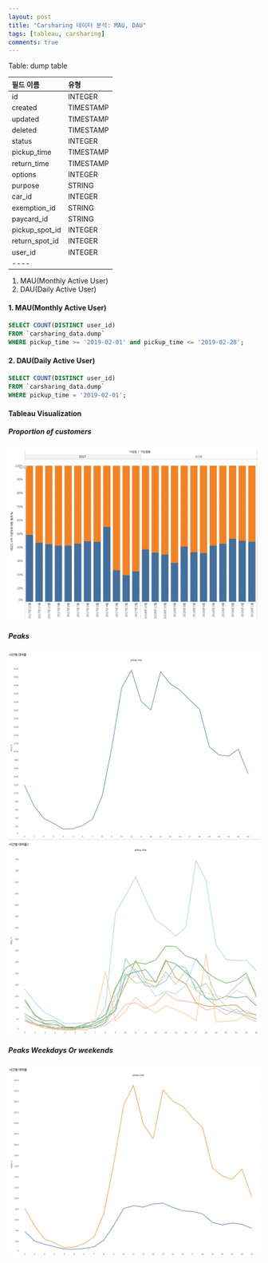 ```yaml
---
layout: post
title: "Carsharing 데이터 분석: MAU, DAU"
tags: [tableau, carsharing]
comments: true
---
```


Table: dump table

| 필드 이름 | 유형 |
|:---|:---|
| id  | INTEGER  |
| created  | TIMESTAMP  |
| updated  | TIMESTAMP  |
| deleted  | TIMESTAMP  |
| status  | INTEGER  |
| pickup_time  | TIMESTAMP  |
| return_time  | TIMESTAMP  |
| options  | INTEGER  |
| purpose  | STRING  |
| car_id  | INTEGER  |
| exemption_id  | STRING  |
| paycard_id  | STRING  |
| pickup_spot_id  | INTEGER  |
| return_spot_id  | INTEGER  |
| user_id  | INTEGER  |
|----

1. MAU(Monthly Active User)
2. DAU(Daily Active User)

#### 1. MAU(Monthly Active User)
```sql
SELECT COUNT(DISTINCT user_id)
FROM `carsharing_data.dump`
WHERE pickup_time >= '2019-02-01' and pickup_time <= '2019-02-28';
```

#### 2. DAU(Daily Active User)
```sql
SELECT COUNT(DISTINCT user_id)
FROM `carsharing_data.dump`
WHERE pickup_time = '2019-02-01';
```


#### Tableau Visualization

##### Proportion of customers
![정회원/준회원 비율](../images/2019-03-17-carsharing-data-analysis-회원변동.png)

##### Peaks
![PickupTime1](../images/2019-04-16-pickup-time-1.png)
![PickupTime2](../images/2019-04-16-pickup-time-2.png)

##### Peaks Weekdays Or weekends
![PickupTime3](../images/2019-04-16-3-Weekday-or-Weekends.png)